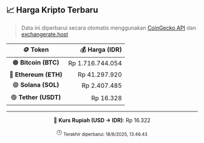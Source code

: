 

<!-- HARGA_KRIPTO -->
## 📈 Harga Kripto Terbaru

> Data ini diperbarui secara otomatis menggunakan [CoinGecko API](https://www.coingecko.com/) dan [exchangerate.host](https://exchangerate.host/)

<div align="center">

| 🪙 Token | 💰 Harga (IDR) |
|:------:|---------------:|
| 🟠 **Bitcoin (BTC)**   | Rp 1.716.744.054 |
| 🔵 **Ethereum (ETH)**  | Rp 41.297.920 |
| 🟣 **Solana (SOL)**    | Rp 2.407.485 |
| 🟢 **Tether (USDT)**   | Rp 16.328 |

---

💱 **Kurs Rupiah (USD → IDR)**: Rp 16.322

🕒 <sub>Terakhir diperbarui: 18/6/2025, 13.46.43</sub>

</div>
<!-- /HARGA_KRIPTO -->